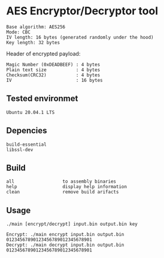 # AES Encryptor/Decryptor tool

```
Base algorithm: AES256
Mode: CBC
IV length: 16 bytes (generated randomly under the hood)
Key length: 32 bytes
```

Header of encrypted payload:
```
Magic Number (0xDEADBEEF) : 4 bytes
Plain text size           : 4 bytes
Checksum(CRC32)           : 4 bytes
IV                        : 16 bytes
```

Tested environmet
---------
```
Ubuntu 20.04.1 LTS
```

Depencies
---------
```
build-essential
libssl-dev
```

Build
---------
```
all                  to assembly binaries
help                 display help information
clean                remove build arifacts
```

Usage
---------
```
./main [encrypt/decrypt] input.bin output.bin key

Encrypt: ./main encrypt input.bin output.bin 01234567890123456789012345678901
Decrypt: ./main decrypt input.bin output.bin 01234567890123456789012345678901
```
